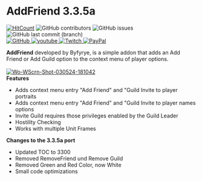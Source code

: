 # AddFriend 3.3.5a

[![HitCount](https://hits.dwyl.com/NoM0Re/AddFriend-3.3.5a.svg?style=flat-square)](http://hits.dwyl.com/NoM0Re/AddFriend-3.3.5a) ![GitHub contributors](https://img.shields.io/github/contributors/NoM0Re/AddFriend-3.3.5a)
 ![GitHub issues](https://img.shields.io/github/issues/NoM0Re/AddFriend-3.3.5a)  ![GitHub last commit (branch)](https://img.shields.io/github/last-commit/NoM0Re/AddFriend-3.3.5a/main) <br/>
 <a href='https://github.com/NoM0Re' target="_blank">
  <img alt='GitHub' src='https://img.shields.io/badge/github-100000?style=flat-square&logo=GitHub&logoColor=white&labelColor=black&color=black'/>
</a>
<a href='https://www.youtube.com/@xpatrick99x' target="_blank">
  <img alt='youtube' src='https://img.shields.io/badge/YouTube-100000?style=flat-square&logo=youtube&logoColor=white&labelColor=FF0000&color=black'/>
</a>
<a href='https://www.twitch.tv/noom0re' target="_blank">
  <img alt='Twitch' src='https://img.shields.io/badge/Twitch-100000?style=flat-square&logo=Twitch&logoColor=white&labelColor=6441a5&color=black'/>
</a>
<a href='https://streamelements.com/noom0re/tip' target="_blank">
  <img alt='PayPal' src='https://img.shields.io/badge/Buy_me a coffee-100000?style=flat-square&logo=PayPal&logoColor=white&labelColor=3b7bbf&color=000000'/>
</a>
<br/>

**AddFriend** developed by Byfyrye, is a simple addon that adds an Add Friend or Add Guild option to the context menu of player options.<br/>
<br/>
<a href="https://imgbb.com/"><img src="https://i.ibb.co/dKKdy85/Wo-WScrn-Shot-030524-181042.jpg" alt="Wo-WScrn-Shot-030524-181042" border="0"></a><br/>
**Features**<br/>
- Adds context menu entry "Add Friend" and "Guild Invite to player portraits<br/>
- Adds context menu entry "Add Friend" and "Guild Invite to player names options<br/>
- Invite Guild requires those privileges enabled by the Guild Leader<br/>
- Hostility Checking<br/>
- Works with multiple Unit Frames<br/>

**Changes to the 3.3.5a port**
<br/>
- Updated TOC to 3300
- Removed RemoveFriend und Remove Guild
- Removed Green and Red Color, now White
- Small code optimizations


